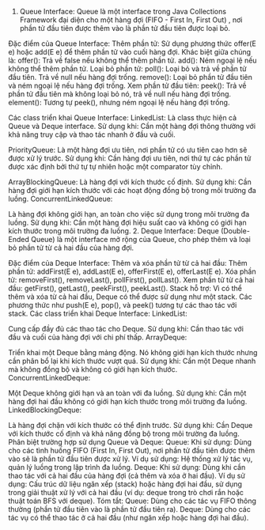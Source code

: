 1. Queue Interface:
   Queue là một interface trong Java Collections Framework đại diện cho một hàng đợi (FIFO - First In, First Out)
, nơi phần tử đầu tiên được thêm vào là phần tử đầu tiên được loại bỏ.

Đặc điểm của Queue Interface:
Thêm phần tử: Sử dụng phương thức offer(E e) hoặc add(E e) để thêm phần tử vào cuối hàng đợi. 
Khác biệt giữa chúng là:
offer(): Trả về false nếu không thể thêm phần tử.
add(): Ném ngoại lệ nếu không thể thêm phần tử.
Loại bỏ phần tử:
poll(): Loại bỏ và trả về phần tử đầu tiên. Trả về null nếu hàng đợi trống.
remove(): Loại bỏ phần tử đầu tiên và ném ngoại lệ nếu hàng đợi trống.
Xem phần tử đầu tiên:
peek(): Trả về phần tử đầu tiên mà không loại bỏ nó, trả về null nếu hàng đợi trống.
element(): Tương tự peek(), nhưng ném ngoại lệ nếu hàng đợi trống.


Các class triển khai Queue Interface:
LinkedList:
Là class thực hiện cả Queue và Deque interface.
Sử dụng khi: Cần một hàng đợi thông thường với khả năng truy cập và thao tác nhanh ở đầu và cuối.

PriorityQueue:
Là một hàng đợi ưu tiên, nơi phần tử có ưu tiên cao hơn sẽ được xử lý trước.
Sử dụng khi: Cần hàng đợi ưu tiên, nơi thứ tự các phần tử được xác định bởi thứ tự tự nhiên hoặc một comparator tùy chỉnh.


ArrayBlockingQueue:
Là hàng đợi với kích thước cố định.
Sử dụng khi: Cần hàng đợi giới hạn kích thước với các hoạt động đồng bộ trong môi trường đa luồng.
ConcurrentLinkedQueue:

Là hàng đợi không giới hạn, an toàn cho việc sử dụng trong môi trường đa luồng.
Sử dụng khi: Cần một hàng đợi hiệu suất cao và không có giới hạn kích thước trong môi trường đa luồng.
2. Deque Interface:
   Deque (Double-Ended Queue) là một interface mở rộng của Queue, cho phép thêm và loại bỏ phần tử từ cả hai đầu của hàng đợi.

Đặc điểm của Deque Interface:
Thêm và xóa phần tử từ cả hai đầu:
Thêm phần tử: addFirst(E e), addLast(E e), offerFirst(E e), offerLast(E e).
Xóa phần tử: removeFirst(), removeLast(), pollFirst(), pollLast().
Xem phần tử từ cả hai đầu:
getFirst(), getLast(), peekFirst(), peekLast().
Stack hỗ trợ: Vì có thể thêm và xóa từ cả hai đầu, Deque có thể được sử dụng như một stack.
Các phương thức như push(E e), pop(), và peek() tương tự các thao tác với stack.
Các class triển khai Deque Interface:
LinkedList:

Cung cấp đầy đủ các thao tác cho Deque.
Sử dụng khi: Cần thao tác với đầu và cuối của hàng đợi với chi phí thấp.
ArrayDeque:

Triển khai một Deque bằng mảng động. Nó không giới hạn kích thước nhưng cần phân bổ lại khi kích thước vượt quá.
Sử dụng khi: Cần một Deque nhanh mà không đồng bộ và không có giới hạn kích thước.
ConcurrentLinkedDeque:

Một Deque không giới hạn và an toàn với đa luồng.
Sử dụng khi: Cần một hàng đợi hai đầu không có giới hạn kích thước trong môi trường đa luồng.
LinkedBlockingDeque:

Là hàng đợi chặn với kích thước có thể định trước.
Sử dụng khi: Cần Deque với kích thước cố định và khả năng đồng bộ trong môi trường đa luồng.
Phân biệt trường hợp sử dụng Queue và Deque:
Queue:
Khi sử dụng: Dùng cho các tình huống FIFO (First In, First Out), nơi phần tử đầu tiên được thêm vào sẽ là phần tử đầu tiên được xử lý.
Ví dụ sử dụng: Hệ thống xử lý tác vụ, quản lý luồng trong lập trình đa luồng.
Deque:
Khi sử dụng: Dùng khi cần thao tác với cả hai đầu của hàng đợi (cả thêm và xóa ở hai đầu).
Ví dụ sử dụng: Cấu trúc dữ liệu ngăn xếp (stack) hoặc hàng đợi hai đầu, sử dụng trong giải thuật xử lý với cả hai đầu (ví dụ: deque trong trò chơi rắn hoặc thuật toán BFS với deque).
Tóm tắt:
Queue: Dùng cho các tác vụ FIFO thông thường (phần tử đầu tiên vào là phần tử đầu tiên ra).
Deque: Dùng cho các tác vụ có thể thao tác ở cả hai đầu (như ngăn xếp hoặc hàng đợi hai đầu).